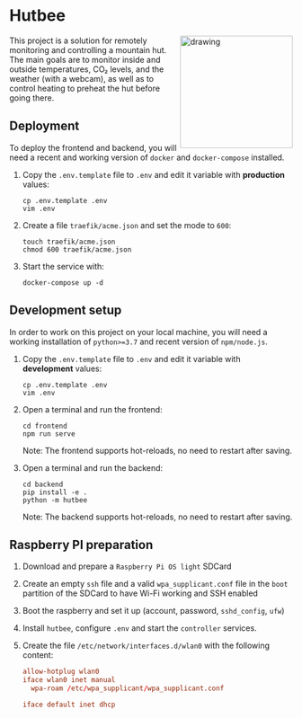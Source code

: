 # Hutbee

<img src="https://user-images.githubusercontent.com/1587877/67436463-bb01f500-f5ee-11e9-88c3-06f1800041b3.png" alt="drawing" width="200" style="float:right"/>

This project is a solution for remotely monitoring and controlling a mountain
hut. The main goals are to monitor inside and outside temperatures, CO₂ levels,
and the weather (with a webcam), as well as to control heating to preheat the
hut before going there.

## Deployment

To deploy the frontend and backend, you will need a recent and working version
of `docker` and `docker-compose` installed.

1. Copy the `.env.template` file to `.env` and edit it variable with **production**
   values:
   
   ```
   cp .env.template .env
   vim .env
   ```
   
2. Create a file `traefik/acme.json` and set the mode to `600`:
   
   ```
   touch traefik/acme.json
   chmod 600 traefik/acme.json
   ```
   
3. Start the service with:

   ```
   docker-compose up -d
   ```

## Development setup

In order to work on this project on your local machine, you will need a working
installation of `python>=3.7` and recent version of `npm/node.js`.

1. Copy the `.env.template` file to `.env` and edit it variable with **development**
   values:
   
   ```
   cp .env.template .env
   vim .env
   ```
   
2. Open a terminal and run the frontend:

   ```
   cd frontend
   npm run serve
   ```

   Note: The frontend supports hot-reloads, no need to restart after saving.
   
3. Open a terminal and run the backend:

   ```
   cd backend
   pip install -e .
   python -m hutbee
   ```

   Note: The backend supports hot-reloads, no need to restart after saving.

## Raspberry PI preparation

1. Download and prepare a `Raspberry Pi OS light` SDCard

2. Create an empty `ssh` file and a valid `wpa_supplicant.conf` file in the
   `boot` partition of the SDCard to have Wi-Fi working and SSH enabled

3. Boot the raspberry and set it up (account, password, `sshd_config`, `ufw`)

4. Install `hutbee`, configure `.env` and start the `controller` services.

5. Create the file `/etc/network/interfaces.d/wlan0` with the following content:

   ```conf
   allow-hotplug wlan0
   iface wlan0 inet manual
     wpa-roam /etc/wpa_supplicant/wpa_supplicant.conf

   iface default inet dhcp
   ```
